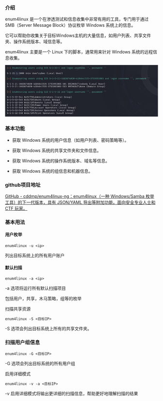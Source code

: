 ### 介绍

enum4linux 是一个在渗透测试和信息收集中非常有用的工具，专门用于通过 SMB（Server Message Block）协议枚举 Windows 系统上的信息。

它可以帮助你收集关于目标Windows主机的大量信息，如用户列表、共享文件夹、操作系统版本、域信息等。

enum4linux 主要是一个 Linux 下的脚本，通常用来针对 Windows 系统的远程信息收集。

![image-20250309152638858](./assets/image-20250309152638858.png)





### 基本功能

- 获取 Windows 系统的用户信息（如用户列表、密码策略等）。

- 获取 Windows 系统的共享文件夹和文件信息。

- 获取 Windows 系统的操作系统版本、域名等信息。

- 获取 Windows 系统的组信息和机器信息。





### github项目地址

[GitHub - cddmp/enum4linux-ng：enum4linux（一种 Windows/Samba 枚举工具）的下一代版本，具有 JSON/YAML 导出等附加功能。面向安全专业人士和 CTF 玩家。](https://github.com/cddmp/enum4linux-ng)







### 基本用法



#### 用户枚举

```
enum4linux -u <ip>
```

列出目标系统上的所有用户账户





#### 默认扫描

```
enum4linux -a <ip>
```

-a 选项将运行所有默认扫描项目

包括用户，共享，木马策略，组等的枚举





扫描共享资源

```
enum4linux -S <目标IP>
```

-S 选项会列出目标系统上所有的共享文件夹。





### 扫描用户组信息

```
enum4linux -G <目标IP>
```

-G 选项会列出目标系统的所有用户组





启用详细模式

```
enum4linux -v -a <目标IP>
```

-v   启用详细模式将输出更详细的扫描信息，帮助更好地理解扫描的结果